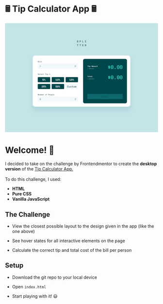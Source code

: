 # **🖩 Tip Calculator App 🖩**

![Design preview for the Tip calculator app coding challenge](./design/desktop-design-empty.jpg)

# **Welcome! 👋**

I decided to take on the challenge by Frontendmentor to create the **desktop version** of the [Tip Calculator App.](https://www.frontendmentor.io/challenges/tip-calculator-app-ugJNGbJUX)
\
\
To do this challenge, I used:
- **HTML**
- **Pure CSS**
- **Vanilla JavaScript**  
  
  
## **The Challenge**

- View the closest possible layout to the design given in the app (like the one above)
  
- See hover states for all interactive elements on the page
 
- Calculate the correct tip and total cost of the bill per person  
  

## **Setup**

- Download the git repo to your local device
  
- Open `index.html`
  
- Start playing with it! 😃
